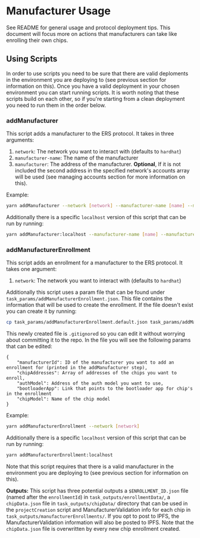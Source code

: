 # Manufacturer Usage
See README for general usage and protocol deployment tips. This document will focus more on actions that manufacturers can take like enrolling their own chips.

## Using Scripts
In order to use scripts you need to be sure that there are valid deploments in the environment you are deploying to (see previous section for information on this). Once you have a valid deployment in your chosen environment you can start running scripts. It is worth noting that these scripts build on each other, so if you're starting from a clean deployment you need to run them in the order below.

### addManufacturer
This script adds a manufacturer to the ERS protocol. It takes in three arguments:
1. `network`: The network you want to interact with (defaults to `hardhat`)
2. `manufacturer-name`: The name of the manufacturer
3. `manufacturer`: The address of the manufacturer. **Optional**, If it is not included the second address in the specified network's accounts array will be used (see managing accounts section for more information on this).

Example:
```bash
yarn addManufacturer --network [network] --manufacturer-name [name] --manufacturer [address]
```
Additionally there is a specific `localhost` version of this script that can be run by running:
```bash
yarn addManufacturer:localhost --manufacturer-name [name] --manufacturer [address]
```
### addManufacturerEnrollment
This script adds an enrollment for a manufacturer to the ERS protocol. It takes one argument:
1. `network`: The network you want to interact with (defaults to `hardhat`)

Additionally this script uses a param file that can be found under `task_params/addManufacturerEnrollment.json`. This file contains the information that will be used to create the enrollment. If the file doesn't exist you can create it by running:
```bash
cp task_params/addManufacturerEnrollment.default.json task_params/addManufacturerEnrollment.json
```
This newly created file is `.gitignore`d so you can edit it without worrying about committing it to the repo. In the file you will see the following params that can be edited:
```
{
    "manufacturerId": ID of the manufacturer you want to add an enrollment for (printed in the addManufacturer step),
    "chipAddresses": Array of addresses of the chips you want to enroll,
    "authModel": Address of the auth model you want to use,
    "bootloaderApp": Link that points to the bootloader app for chip's in the enrollment
    "chipModel": Name of the chip model
}
```
Example:
```bash
yarn addManufacturerEnrollment --network [network]
```

Additionally there is a specific `localhost` version of this script that can be run by running:
```bash
yarn addManufacturerEnrollment:localhost
```

Note that this script requires that there is a valid manufacturer in the environment you are deploying to (see previous section for information on this).

**Outputs:** This script has three potential outputs a `$ENROLLMENT_ID.json` file (named after the `enrollmentId`) in `task_outputs/enrollmentData/`, a `chipData.json` file in `task_outputs/chipData/` directory that can be used in the `projectCreation` script and ManufacturerValidation info for each chip in `task_outputs/manufacturerEnrollments/`. If you opt to post to IPFS, the ManufacturerValidation information will also be posted to IPFS. Note that the `chipData.json` file is overwritten by every new chip enrollment created.
